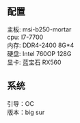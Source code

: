## 配置
主板: msi-b250-mortar<br/>
cpu: I7-7700<br>
内存: DDR4-2400 8G*4<br>
硬盘: Intel 760OP 128G<br>
显卡: 蓝宝石 RX560<br>
## 系统
引导：OC<br>
版本：big sur
